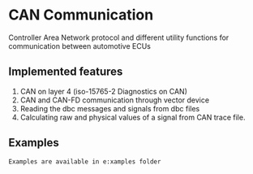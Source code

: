 # CAN Communication

Controller Area Network protocol and different utility functions for communication between automotive ECUs 

## Implemented features

1. CAN on layer 4 (iso-15765-2 Diagnostics on CAN) 
2. CAN and CAN-FD communication through vector device
3. Reading the dbc messages and signals from dbc files 
4. Calculating raw and physical values of a signal from CAN trace file.

## Examples

    Examples are available in e:xamples folder
